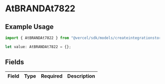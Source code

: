 # AtBRANDAt7822

## Example Usage

```typescript
import { AtBRANDAt7822 } from "@vercel/sdk/models/createintegrationstoredirectop.js";

let value: AtBRANDAt7822 = {};
```

## Fields

| Field       | Type        | Required    | Description |
| ----------- | ----------- | ----------- | ----------- |